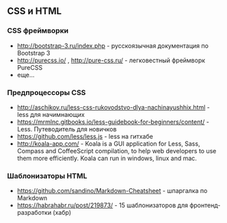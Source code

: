 ﻿## CSS и HTML

### CSS фреймворки

- http://bootstrap-3.ru/index.php - русскоязычная документация по Bootstrap 3
- http://purecss.io/ , http://pure-css.ru/ - легковестный фреймворк PureCSS
- еще...

### Предпроцессоры CSS

- http://aschikov.ru/less-css-rukovodstvo-dlya-nachinayushhix.html - less для начимнающих
- https://mrmlnc.gitbooks.io/less-guidebook-for-beginners/content/ - Less. Путеводитель для новичков
- https://github.com/less/less.js - less на гитхабе
- http://koala-app.com/ - Koala is a GUI application for Less, Sass, Compass and CoffeeScript compilation, to help web developers to use them more efficiently. Koala can run in windows, linux and mac.

### Шаблонизаторы HTML

- https://github.com/sandino/Markdown-Cheatsheet - шпаргалка по Markdown
- https://habrahabr.ru/post/219873/ - 15 шаблонизаторов для фронтенд-разработки (хабр)
